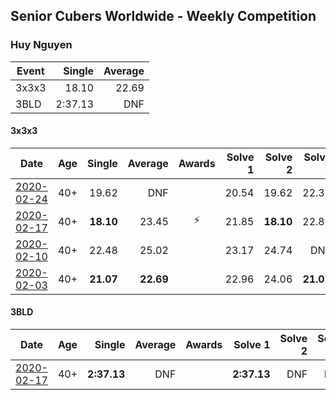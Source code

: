 ## Senior Cubers Worldwide - Weekly Competition
### Huy Nguyen

| Event | Single | Average |
| -- | --: | --: |
| 3x3x3 | 18.10 | 22.69 |
| 3BLD | 2:37.13 | DNF |

#### 3x3x3

| Date | Age | Single | Average | Awards | Solve 1 | Solve 2 | Solve 3 | Solve 4 | Solve 5 | Video |
| :--: | :--: | --: | --: | :--: | --: | --: | --: | --: | --: | :-- |
| [2020-02-24](../3x3x3/2020-02-24.md) | 40+ | 19.62 | DNF |  | 20.54 | 19.62 | 22.31 | DNF | DNF | [Link](https://www.facebook.com/events/2558750947697073/permalink/2564093717162796/) |
| [2020-02-17](../3x3x3/2020-02-17.md) | 40+ | **18.10** | 23.45 | ⚡ | 21.85 | **18.10** | 22.82 | 25.68 | 26.21 | [Link](https://www.facebook.com/events/616423959107229/permalink/617548025661489/) |
| [2020-02-10](../3x3x3/2020-02-10.md) | 40+ | 22.48 | 25.02 |  | 23.17 | 24.74 | DNF | 22.48 | 27.14 | [Link](https://www.facebook.com/groups/1604105099735401/permalink/2138700662942506/) |
| [2020-02-03](../3x3x3/2020-02-03.md) | 40+ | **21.07** | **22.69** |  | 22.96 | 24.06 | **21.07** | - | - | [Link](https://www.facebook.com/100000926461779/videos/3674895662551280/) |


#### 3BLD

| Date | Age | Single | Average | Awards | Solve 1 | Solve 2 | Solve 3 | Video |
| :--: | :--: | --: | --: | :--: | --: | --: | --: | :-- |
| [2020-02-17](../3bld/2020-02-17.md) | 40+ | **2:37.13** | DNF |  | **2:37.13** | DNF | DNF | [Link](https://www.facebook.com/events/173728187264773/permalink/178453600125565/) |


<!-- Global site tag (gtag.js) - Google Analytics -->
<script async src="https://www.googletagmanager.com/gtag/js?id=UA-86348435-3"></script>
<script>window.dataLayer = window.dataLayer || []; function gtag() {dataLayer.push(arguments);} gtag('js', new Date()); gtag('config', 'UA-86348435-3');</script>
